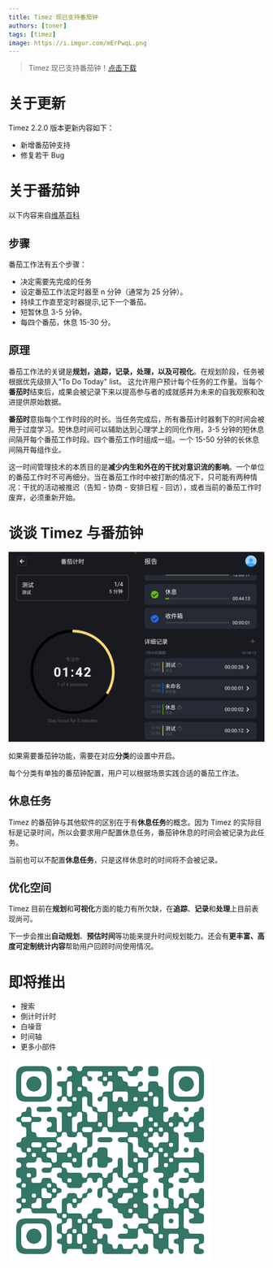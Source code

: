 ```yaml
---
title: Timez 现已支持番茄钟
authors: [toner]
tags: [timez]
image: https://i.imgur.com/mErPwqL.png
---
```

> Timez 现已支持番茄钟！[点击下载](https://timezapp.top/docs/download) 

# 关于更新

Timez 2.2.0 版本更新内容如下：

- 新增番茄钟支持
- 修复若干 Bug

# 关于番茄钟

以下内容来自[维基百科](https://zh.wikipedia.org/wiki/%E7%95%AA%E8%8C%84%E5%B7%A5%E4%BD%9C%E6%B3%95 "维基百科")

## 步骤

番茄工作法有五个步骤：

- 决定需要先完成的任务
- 设定番茄工作法定时器至 n 分钟（通常为 25 分钟）。
- 持续工作直至定时器提示,记下一个番茄。
- 短暂休息 3-5 分钟。
- 每四个番茄，休息 15-30 分。

## 原理

番茄工作法的关键是**规划，追踪，记录，处理，以及可视化**。在规划阶段，任务被根据优先级排入"To Do Today" list。 这允许用户预计每个任务的工作量。当每个**番茄时**结束后，成果会被记录下来以提高参与者的成就感并为未来的自我观察和改进提供原始数据。

**番茄时**意指每个工作时段的时长。当任务完成后，所有番茄计时器剩下的时间会被用于过度学习。短休息时间可以辅助达到心理学上的同化作用，3-5 分钟的短休息间隔开每个番茄工作时段。四个番茄工作时组成一组。一个 15-50 分钟的长休息间隔开每组作业。

这一时间管理技术的本质目的是**减少内生和外在的干扰对意识流的影响**。一个单位的番茄工作时不可再细分。当在番茄工作时中被打断的情况下，只可能有两种情况：干扰的活动被推迟（告知 - 协商 - 安排日程 - 回访），或者当前的番茄工作时废弃，必须重新开始。

# 谈谈 Timez 与番茄钟

![](./pomodoro.jpeg)

如果需要番茄钟功能，需要在对应**分类**的设置中开启。

每个分类有单独的番茄钟配置，用户可以根据场景实践合适的番茄工作法。

## 休息任务

Timez 的番茄钟与其他软件的区别在于有**休息任务**的概念。因为 Timez 的实际目标是记录时间，所以会要求用户配置休息任务，番茄钟休息的时间会被记录为此任务。

当前也可以不配置**休息任务**，只是这样休息时的时间将不会被记录。

## 优化空间

Timez 目前在**规划**和**可视化**方面的能力有所欠缺，在**追踪**、**记录**和**处理**上目前表现尚可。

下一步会推出**自动规划**、**预估时间**等功能来提升时间规划能力。还会有**更丰富、高度可定制统计内容**帮助用户回顾时间使用情况。

# 即将推出

- 搜索
- 倒计时计时
- 白噪音
- 时间轴
- 更多小部件


![扫码下载 Timez](./timez_download_qrcode.png)



